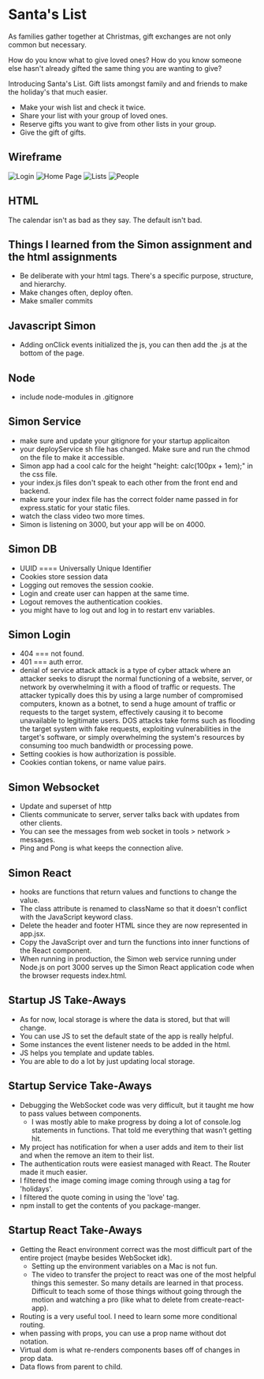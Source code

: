 # Santa's List

As families gather together at Christmas, gift exchanges are not only common but necessary.

How do you know what to give loved ones? How do you know someone else hasn't already gifted the same thing you are wanting to give?

Introducing Santa's List. Gift lists amongst family and and friends to make the holiday's that much easier.

- Make your wish list and check it twice.
- Share your list with your group of loved ones.
- Reserve gifts you want to give from other lists in your group.
- Give the gift of gifts.

## Wireframe

![Login](Login.png)
![Home Page](HomePage.png)
![Lists](Lists.png)
![People](People.png)

## HTML
The calendar isn't as bad as they say. The default isn't bad.

## Things I learned from the Simon assignment and the html assignments
- Be deliberate with your html tags. There's a specific purpose, structure, and hierarchy.
- Make changes often, deploy often.
- Make smaller commits

## Javascript Simon
- Adding onClick events initialized the js, you can then add the .js at the bottom of the page.

## Node
- include node-modules in .gitignore

## Simon Service
- make sure and update your gitignore for your startup applicaiton
- your deployService sh file has changed. Make sure and run the chmod on the file to make it accessible.
- Simon app had a cool calc for the height "height: calc(100px + 1em);" in the css file.
- your index.js files don't speak to each other from the front end and backend.
- make sure your index file has the correct folder name passed in for express.static for your static files.
- watch the class video two more times.
- Simon is listening on 3000, but your app will be on 4000.

## Simon DB
- UUID ==== Universally Unique Identifier
- Cookies store session data
- Logging out removes the session cookie.
- Login and create user can happen at the same time.
- Logout removes the authentication cookies.
- you might have to log out and log in to restart env variables.

## Simon Login
- 404 === not found.
- 401 === auth error.
- denial of service attack attack is a type of cyber attack where an attacker seeks to disrupt the normal functioning of a website, server, or network by overwhelming it with a flood of traffic or requests. The attacker typically does this by using a large number of compromised computers, known as a botnet, to send a huge amount of traffic or requests to the target system, effectively causing it to become unavailable to legitimate users. DOS attacks take forms such as flooding the target system with fake requests, exploiting vulnerabilities in the target's software, or simply overwhelming the system's resources by consuming too much bandwidth or processing powe.
- Setting cookies is how authorization is possible.
- Cookies contian tokens, or name value pairs.

## Simon Websocket
- Update and superset of http
- Clients communicate to server, server talks back with updates from other clients.
- You can see the messages from web socket in tools > network > messages.
- Ping and Pong is what keeps the connection alive.

## Simon React
- hooks are functions that return values and functions to change the value.
- The class attribute is renamed to className so that it doesn't conflict with the JavaScript keyword class.
- Delete the header and footer HTML since they are now represented in app.jsx.
- Copy the JavaScript over and turn the functions into inner functions of the React component.
- When running in production, the Simon web service running under Node.js on port 3000 serves up the Simon React application code when the browser requests index.html. 

## Startup JS Take-Aways
- As for now, local storage is where the data is stored, but that will change.
- You can use JS to set the default state of the app is really helpful.
- Some instances the event listener needs to be added in the html.
- JS helps you template and update tables.
- You are able to do a lot by just updating local storage.

## Startup Service Take-Aways
- Debugging the WebSocket code was very difficult, but it taught me how to pass values between components.
    - I was mostly able to make progress by doing a lot of console.log statements in functions. That told me everything that wasn't getting hit.
- My project has notification for when a user adds and item to their list and when the remove an item to their list.
- The authentication routs were easiest managed with React. The Router made it much easier.
- I filtered the image coming image coming through using a tag for 'holidays'.
- I filtered the quote coming in using the 'love' tag.
- npm install to get the contents of you package-manger.

## Startup React Take-Aways
- Getting the React environment correct was the most difficult part of the entire project (maybe besides WebSocket idk).
    - Setting up the environment variables on a Mac is not fun.
    - The video to transfer the project to react was one of the most helpful things this semester. So many details are learned in that process. Difficult to teach some of those things without going through the motion and watching a pro (like what to delete from create-react-app).
- Routing is a very useful tool. I need to learn some more conditional routing.
- when passing with props, you can use a prop name without dot notation.
- Virtual dom is what re-renders components bases off of changes in prop data.
- Data flows from parent to child.
